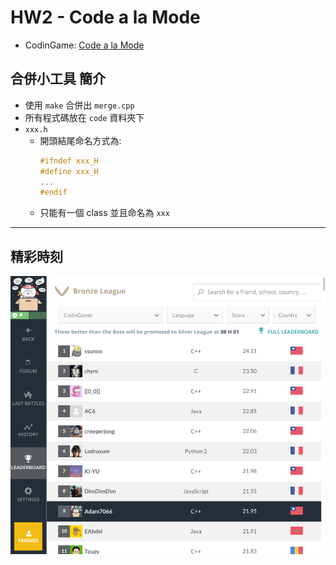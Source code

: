 # HW2 - Code a la Mode
- CodinGame: [Code a la Mode](https://www.codingame.com/ide/puzzle/code-a-la-mode)

## 合併小工具 簡介
- 使用 `make` 合併出 `merge.cpp`
- 所有程式碼放在 `code` 資料夾下
- `xxx.h`
    - 開頭結尾命名方式為:
        ```cpp
        #ifndef xxx_H
        #define xxx_H
        ...
        #endif
        ```
    - 只能有一個 class 並且命名為 `xxx`
---
## 精彩時刻
![](rank.png)